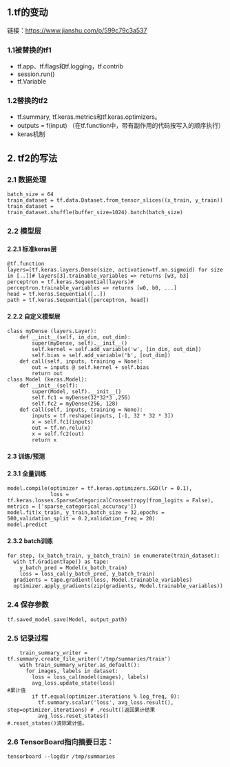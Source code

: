 ##  1.tf的变动
链接：https://www.jianshu.com/p/599c79c3a537
###    1.1被替换的tf1
- tf.app、tf.flags和tf.logging，tf.contrib
- session.run()
- tf.Variable

###    1.2替换的tf2
- tf.summary, tf.keras.metrics和tf.keras.optimizers。
- outputs = f(input)  （在tf.function中，带有副作用的代码按写入的顺序执行）
- keras机制

##  2. tf2的写法
###    2.1 数据处理
    batch_size = 64
    train_dataset = tf.data.Dataset.from_tensor_slices((x_train, y_train))
    train_dataset = train_dataset.shuffle(buffer_size=1024).batch(batch_size)
###    2.2 模型层
####   2.2.1 标准keras层
    @tf.function
    layers=[tf.keras.layers.Dense(size, activation=tf.nn.sigmoid) for size in [..]]# layers[3].trainable_variables => returns [w3, b3]
    perceptron = tf.keras.Sequential(layers)# perceptron.trainable_variables => returns [w0, b0, ...]
    head = tf.keras.Sequential([..])
    path = tf.keras.Sequential([perceptron, head])
####   2.2.2 自定义模型层
    class myDense (layers.Layer):
        def __init__(self, in_dim, out_dim):
            super(myDense, self).__init__()
            self.kernel = self.add_variable('w', [in_dim, out_dim])
            self.bias = self.add_variable('b', [out_dim])
        def call(self, inputs, training = None):
            out = inputs @ self.kernel + self.bias
            return out
    class Model (keras.Model):
        def __init__(self):
            super(Model, self).__init__()
            self.fc1 = myDense(32*32*3 ,256)
            self.fc2 = myDense(256, 128)
        def call(self, inputs, training = None):
            inputs = tf.reshape(inputs, [-1, 32 * 32 * 3])
            x = self.fc1(inputs)
            out = tf.nn.relu(x)
            x = self.fc2(out)
            return x
####   2.3  训练/预测
####   2.3.1  全量训练
    model.compile(optimizer = tf.keras.optimizers.SGD(lr = 0.1), 
                  loss = tf.keras.losses.SparseCategoricalCrossentropy(from_logits = False), metrics = ['sparse_categorical_accuracy'])
    model.fit(x_train, y_train,batch_size = 32,epochs = 500,validation_split = 0.2,validation_freq = 20)
    model.predict
####   2.3.2  batch训练
    for step, (x_batch_train, y_batch_train) in enumerate(train_dataset):
      with tf.GradientTape() as tape:
        y_batch_pred = Model(x_batch_train)
        loss = loss_cal(y_batch_pred, y_batch_train)
      gradients = tape.gradient(loss, Model.trainable_variables)
      optimizer.apply_gradients(zip(gradients, Model.trainable_variables))
###   2.4 保存参数
    tf.saved_model.save(Model, output_path)
###   2.5 记录过程
        train_summary_writer = tf.summary.create_file_writer('/tmp/summaries/train')
        with train_summary_writer.as_default():
          for images, labels in dataset:
            loss = loss_cal(model(images), labels)
            avg_loss.update_state(loss)                                               #累计值
            if tf.equal(optimizer.iterations % log_freq, 0):
              tf.summary.scalar('loss', avg_loss.result(), step=optimizer.iterations) # .result()返回累计结果
              avg_loss.reset_states()                                                 #.reset_states()清除累计值。
###   2.6 TensorBoard指向摘要日志：
    tensorboard --logdir /tmp/summaries
